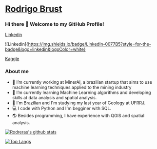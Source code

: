 # [Rodrigo Brust](https://www.linkedin.com/in/rodrigobrust/) 

### Hi there 👋 Welcome to my GitHub Profile! 

[Linkedin](https://www.linkedin.com/in/rodrigobrust/)

![Linkedin]{https://img.shields.io/badge/LinkedIn-0077B5?style=for-the-badge&logo=linkedin&logoColor=white}

[Kaggle](https://www.kaggle.com/rodrigobrust/)



### About me

- 🔭 I’m currently working at MinerAI, a brazilian startup that aims to use machine learning techniques applied to the mining industry
- 🌱 I’m currently learning Machine Learning algorithms and developing skills at data analysis and spatial analysis.
- 💬 I'm Brazilian and I'm studying my last year of Geology at UFRRJ.
- 💻 I code with Python and I'm begginer with SQL.
- 🌎 Besides programming, I have experience with QGIS and spatial analysis.

[![Rodreras's github stats](https://github-readme-stats.vercel.app/api?username=rodreras)](https://github.com/anuraghazra/github-readme-stats)

[![Top Langs](https://github-readme-stats.vercel.app/api/top-langs/?username=rodreras)](https://github.com/anuraghazra/github-readme-stats)



